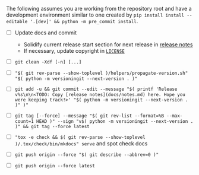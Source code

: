<!---
  Copyright and other protections apply. Please see the accompanying LICENSE file for
  rights and restrictions governing use of this software. All rights not expressly
  waived or licensed are reserved. If that file is missing or appears to be modified
  from its original, then please contact the author before viewing or using this
  software in any capacity.

  !!!!!!!!!!!!!!!!!!!!!!!!!!!!!!!!!!!!!!!!!!!!!!!!!!!!!!!!!!!!!!!!!!!!
  !!!!!!!!!!!!!!! IMPORTANT: READ THIS BEFORE EDITING! !!!!!!!!!!!!!!!
  !!!!!!!!!!!!!!!!!!!!!!!!!!!!!!!!!!!!!!!!!!!!!!!!!!!!!!!!!!!!!!!!!!!!
  Please keep each sentence on its own unwrapped line.
  It looks like crap in a text editor, but it has no effect on rendering, and it allows much more useful diffs.
  Thank you!
-->

The following assumes you are working from the repository root and have a development environment similar to one created by ``pip install install --editable '.[dev]' && python -m pre_commit install``.

* [ ] Update docs and commit
  * Solidify current release start section for next release in [release notes](../docs/notes.md)
  * If necessary, update copyright in [``LICENSE``](../LICENSE)

* [ ] ``git clean -Xdf [-n] [...]``

* [ ] ``"$( git rev-parse --show-toplevel )/helpers/propagate-version.sh" "$( python -m versioningit --next-version . )"``

* [ ] ``git add -u && git commit --edit --message "$( printf 'Release v%s\n\n<TODO: Copy [release notes](docs/notes.md) here. Hope you were keeping track!>' "$( python -m versioningit --next-version . )" )"``

* [ ] ``git tag [--force] --message "$( git rev-list --format=%B --max-count=1 HEAD )" --sign "v$( python -m versioningit --next-version . )" && git tag --force latest``

* [ ] ``"tox -e check && $( git rev-parse --show-toplevel )/.tox/check/bin/mkdocs" serve`` and spot check docs

* [ ] ``git push origin --force "$( git describe --abbrev=0 )"``

* [ ] ``git push origin --force latest``
